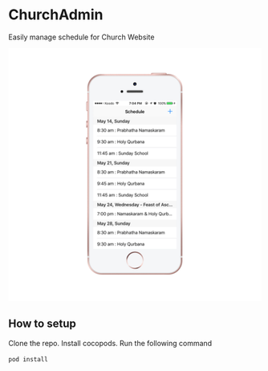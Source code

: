 # ChurchAdmin

Easily manage schedule for Church Website

![App Screenshot](https://raw.githubusercontent.com/RoneyThomas/ChurchAdmin/master/Docs/img/Screen%20Shot%202017-05-17%20at%207.04.35%20PM_iphoneserosegold_portrait.png)
## How to setup
Clone the repo. Install cocopods. Run the following command

`pod install`